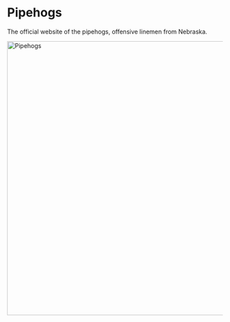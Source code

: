 # Pipehogs
The official website of the pipehogs, offensive linemen from Nebraska.

<img width="640" alt="Pipehogs" src="https://user-images.githubusercontent.com/38794918/175191773-365a3ebc-7543-443b-b1ca-fcf6bf90afa6.png">
